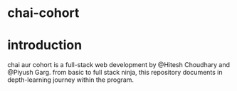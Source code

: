 # chai-cohort
# introduction
chai aur cohort is a full-stack web development by @Hitesh Choudhary and @Piyush Garg. from basic to full stack ninja, this repository documents in depth-learning journey within the program.